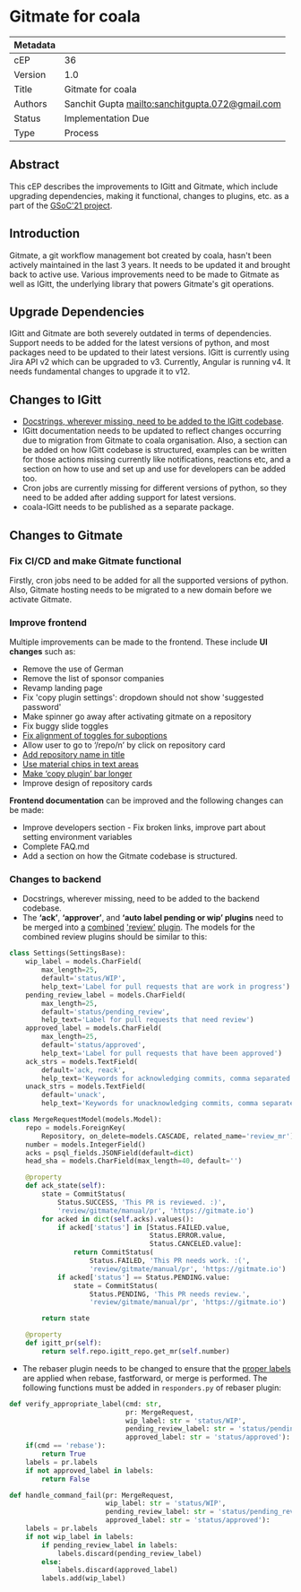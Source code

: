 # Gitmate for coala

| Metadata |                                                       |
| -------- | ----------------------------------------------------- |
| cEP      | 36                                                    |
| Version  | 1.0                                                   |
| Title    | Gitmate for coala                                     |
| Authors  | Sanchit Gupta <mailto:sanchitgupta.072@gmail.com>     |
| Status   | Implementation Due                                    |
| Type     | Process                                               |

## Abstract

This cEP describes the improvements to IGitt and Gitmate, which include
upgrading dependencies, making it functional, changes to plugins, etc. as a
part of the [GSoC'21 project][1].

## Introduction

Gitmate, a git workflow management bot created by coala, hasn't been actively
maintained in the last 3 years. It needs to be updated it and brought back to
active use. Various improvements need to be made to Gitmate as well as IGitt,
the underlying library that powers Gitmate's git operations.

## Upgrade Dependencies

IGitt and Gitmate are both severely outdated in terms of dependencies. Support
needs to be added for the latest versions of python, and most packages need to
be updated to their latest versions. IGitt is currently using Jira API v2 which
can be upgraded to v3. Currently, Angular is running v4. It needs fundamental
changes to upgrade it to v12.

## Changes to IGitt

- [Docstrings, wherever missing, need to be added to the IGitt
  codebase][2].
- IGitt documentation needs to be updated to reflect changes occurring due to
  migration from Gitmate to coala organisation. Also, a section can be added on
  how IGitt codebase is structured, examples can be written for those actions
  missing currently like notifications, reactions etc, and a section on how to
  use and set up and use for developers can be added too.
- Cron jobs are currently missing for different versions of python, so they
  need to be added after adding support for latest versions.
- coala-IGitt needs to be published as a separate package.

## Changes to Gitmate

### Fix CI/CD and make Gitmate functional

Firstly, cron jobs need to be added for all the supported versions of python.
Also, Gitmate hosting needs to be migrated to a new domain before we activate
Gitmate.

### Improve frontend

Multiple improvements can be made to the frontend. These include **UI changes**
such as:

- Remove the use of German
- Remove the list of sponsor companies
- Revamp landing page
- Fix 'copy plugin settings': dropdown should not show 'suggested password'
- Make spinner go away after activating gitmate on a repository
- Fix buggy slide toggles
- [Fix alignment of toggles for suboptions][3]
- Allow user to go to ‘/repo/n’ by click on repository card
- [Add repository name in title][4]
- [Use material chips in text areas][5]
- [Make ‘copy plugin’ bar longer][6]
- Improve design of repository cards

**Frontend documentation** can be improved and the following changes can be
made:

- Improve developers section - Fix broken links, improve part about setting
  environment variables
- Complete FAQ.md
- Add a section on how the Gitmate codebase is structured.

### Changes to backend

- Docstrings, wherever missing, need to be added to the backend codebase.
- The **‘ack’**, **‘approver’**, and **‘auto label pending or wip’ plugins**
  need to be merged into [a][7] [combined][8] ['review'][9] [plugin][10].
  The models for the combined review plugins should be similar to this:

```python
class Settings(SettingsBase):
    wip_label = models.CharField(
        max_length=25,
        default='status/WIP',
        help_text='Label for pull requests that are work in progress')
    pending_review_label = models.CharField(
        max_length=25,
        default='status/pending_review',
        help_text='Label for pull requests that need review')
    approved_label = models.CharField(
        max_length=25,
        default='status/approved',
        help_text='Label for pull requests that have been approved')
    ack_strs = models.TextField(
        default='ack, reack',
        help_text='Keywords for acknowledging commits, comma separated')
    unack_strs = models.TextField(
        default='unack',
        help_text='Keywords for unacknowledging commits, comma separated')
```

```python
class MergeRequestModel(models.Model):
    repo = models.ForeignKey(
        Repository, on_delete=models.CASCADE, related_name='review_mr')
    number = models.IntegerField()
    acks = psql_fields.JSONField(default=dict)
    head_sha = models.CharField(max_length=40, default='')

    @property
    def ack_state(self):
        state = CommitStatus(
            Status.SUCCESS, 'This PR is reviewed. :)',
            'review/gitmate/manual/pr', 'https://gitmate.io')
        for acked in dict(self.acks).values():
            if acked['status'] in [Status.FAILED.value,
                                   Status.ERROR.value,
                                   Status.CANCELED.value]:
                return CommitStatus(
                    Status.FAILED, 'This PR needs work. :(',
                    'review/gitmate/manual/pr', 'https://gitmate.io')
            if acked['status'] == Status.PENDING.value:
                state = CommitStatus(
                    Status.PENDING, 'This PR needs review.',
                    'review/gitmate/manual/pr', 'https://gitmate.io')

        return state

    @property
    def igitt_pr(self):
        return self.repo.igitt_repo.get_mr(self.number)
```
- The rebaser plugin needs to be changed to ensure that the [proper labels][11] are
  applied when rebase, fastforward, or merge is performed. The
  following functions must be added in `responders.py` of rebaser plugin:

```python
def verify_appropriate_label(cmd: str,
                             pr: MergeRequest,
                             wip_label: str = 'status/WIP',
                             pending_review_label: str = 'status/pending_review',
                             approved_label: str = 'status/approved'):
    if(cmd == 'rebase'):
        return True
    labels = pr.labels
    if not approved_label in labels:
        return False
```

```python
def handle_command_fail(pr: MergeRequest,
                        wip_label: str = 'status/WIP',
                        pending_review_label: str = 'status/pending_review',
                        approved_label: str = 'status/approved'):
    labels = pr.labels
    if not wip_label in labels:
        if pending_review_label in labels:
            labels.discard(pending_review_label)
        else:
            labels.discard(approved_label)
        labels.add(wip_label)
```

[1]: https://summerofcode.withgoogle.com/projects/#6263057774280704

[2]: https://gitlab.com/gitmate/open-source/IGitt/-/issues/146

[3]: https://gitlab.com/gitmate/open-source/gitmate-2-frontend/-/issues/104

[4]: https://gitlab.com/gitmate/open-source/gitmate-2-frontend/-/issues/83

[5]: https://gitlab.com/gitmate/open-source/gitmate-2-frontend/-/issues/81

[6]: https://gitlab.com/gitmate/open-source/gitmate-2-frontend/-/issues/66

[7]: https://gitlab.com/gitmate/open-source/gitmate-2/-/issues/242

[8]: https://gitlab.com/gitmate/open-source/gitmate-2/-/issues/375

[9]: https://gitlab.com/gitmate/open-source/gitmate-2/-/issues/376

[10]: https://gitlab.com/gitmate/open-source/gitmate-2/-/issues/243

[11]: https://gitlab.com/gitmate/open-source/gitmate-2/-/issues/144
